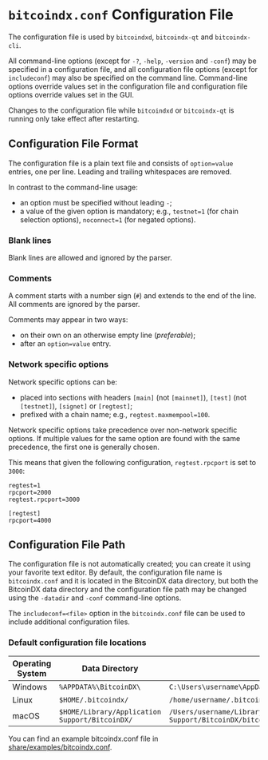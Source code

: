 # `bitcoindx.conf` Configuration File

The configuration file is used by `bitcoindxd`, `bitcoindx-qt` and `bitcoindx-cli`.

All command-line options (except for `-?`, `-help`, `-version` and `-conf`) may be specified in a configuration file, and all configuration file options (except for `includeconf`) may also be specified on the command line. Command-line options override values set in the configuration file and configuration file options override values set in the GUI.

Changes to the configuration file while `bitcoindxd` or `bitcoindx-qt` is running only take effect after restarting.

## Configuration File Format

The configuration file is a plain text file and consists of `option=value` entries, one per line. Leading and trailing whitespaces are removed.

In contrast to the command-line usage:
- an option must be specified without leading `-`;
- a value of the given option is mandatory; e.g., `testnet=1` (for chain selection options), `noconnect=1` (for negated options).

### Blank lines

Blank lines are allowed and ignored by the parser.

### Comments

A comment starts with a number sign (`#`) and extends to the end of the line. All comments are ignored by the parser.

Comments may appear in two ways:
- on their own on an otherwise empty line (_preferable_);
- after an `option=value` entry.

### Network specific options

Network specific options can be:
- placed into sections with headers `[main]` (not `[mainnet]`), `[test]` (not `[testnet]`), `[signet]` or `[regtest]`;
- prefixed with a chain name; e.g., `regtest.maxmempool=100`.

Network specific options take precedence over non-network specific options.
If multiple values for the same option are found with the same precedence, the
first one is generally chosen.

This means that given the following configuration, `regtest.rpcport` is set to `3000`:

```
regtest=1
rpcport=2000
regtest.rpcport=3000

[regtest]
rpcport=4000
```

## Configuration File Path

The configuration file is not automatically created; you can create it using your favorite text editor. By default, the configuration file name is `bitcoindx.conf` and it is located in the BitcoinDX data directory, but both the BitcoinDX data directory and the configuration file path may be changed using the `-datadir` and `-conf` command-line options.

The `includeconf=<file>` option in the `bitcoindx.conf` file can be used to include additional configuration files.

### Default configuration file locations

Operating System | Data Directory | Example Path
-- | -- | --
Windows | `%APPDATA%\BitcoinDX\` | `C:\Users\username\AppData\Roaming\BitcoinDX\bitcoindx.conf`
Linux | `$HOME/.bitcoindx/` | `/home/username/.bitcoindx/bitcoindx.conf`
macOS | `$HOME/Library/Application Support/BitcoinDX/` | `/Users/username/Library/Application Support/BitcoinDX/bitcoindx.conf`

You can find an example bitcoindx.conf file in [share/examples/bitcoindx.conf](../share/examples/bitcoindx.conf).
